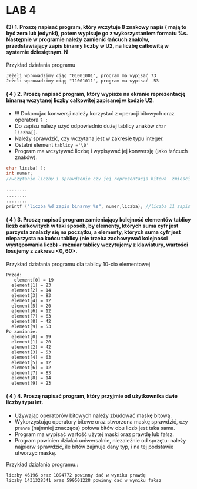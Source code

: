 # LAB 4

#### (3) 1. Proszę napisać program, który wczytuje 8 znakowy napis ( mają to  być zera lub jedynki), potem wypisuje go z wykorzystaniem formatu %s. Następnie w programie należy zamienić łańcuch znaków, przedstawiający zapis binarny liczby w U2, na liczbę całkowitą  w systemie dziesiętnym. N

Przykład działania programu
```
Jeżeli wprowadzimy ciąg "01001001", program ma wypisać 73
Jeżeli wprowadzimy ciąg "11001011", program ma wypisać -53
```



#### ( 4 ) 2. Proszę napisać program, który wypisze na ekranie reprezentację binarną wczytanej liczby całkowitej zapisanej w kodzie U2.
- !!! Dokonujac konwersji należy korzystać z operacji bitowych oraz   operatora ```? :```
- Do zapisu należy użyć odpowiednio dużej tablicy znaków  ```char liczba[]```.
- Należy sprawdzić, czy wczytana jest w zakresie typu integer.
- Ostatni element ```tablicy ='\0'```
- Program ma wczytywać liczbę i wypisywać jej konwersję (jako łańcuch znaków).

```c
char liczba[ ]; 
int numer; 
//wczytanie liczby i sprawdzenie czy jej reprezentacja bitowa  zmiesci sie w tablicy 
        
........ 
........ 
........ 
printf ("liczba %d zapis binarny %s", numer,liczba); //liczba 11 zapis binarny 00000000000000000000000000001011
```

#### ( 4 ) 3. Proszę napisać program zamieniający kolejność elementów tablicy liczb całkowitych w taki sposób, by elementy, których suma cyfr jest parzysta znalazły się na początku, a elementy, których suma cyfr jest nieparzysta na końcu tablicy (nie trzeba zachowywać kolejności występowania liczb) - rozmiar tablicy wczytujemy z klawiatury, wartości losujemy z zakresu <0, 60>. 
Przykład działania programu dla tablicy 10-cio elementowej
```
Przed:
   element[0] = 19
  element[1] = 23
  element[2] = 14
  element[3] = 83
  element[4] = 12
  element[5] = 20
  element[6] = 12
  element[7] = 63
  element[8] = 42
  element[9] = 53
Po zamianie:
  element[0] = 19
  element[1] = 20
  element[2] = 42
  element[3] = 53
  element[4] = 63
  element[5] = 12
  element[6] = 12
  element[7] = 83
  element[8] = 14
  element[9] = 23
```

#### ( 4 ) 4. Proszę napisać program, który przyjmie od użytkownika dwie liczby typu int.
- Używając operatorów bitowych należy zbudować  maskę bitową.
- Wykorzystując operatory bitowe oraz stworzona maskę  sprawdzić, czy prawa (najmniej znacząca) połowa bitów obu liczb jest taka sama.
- Program ma wypisać wartość użytej maski oraz prawdę lub fałsz. 
- Program powinien działać uniwersalnie, niezależnie od sprzętu: należy najpierw sprawdzić, ile bitów zajmuje dany typ, i na tej podstawie utworzyć maskę.

Przykład działania programu.:
```
liczby 46196 oraz 1094772 powinny dać w wyniku prawdę
liczby 1431328341 oraz 599501228 powinny dać w wyniku fałsz
```